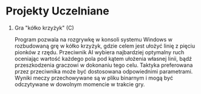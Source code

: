 # Projekty Uczelniane
<ol>
  <li>
    Gra "kółko krzyżyk" (C)
    <p>
      Program pozwala na rozgrywkę w konsoli systemu Windows w rozbudowaną grę w kółko krzyżyk, gdzie celem jest ułożyć linię z pięciu pionków z rzędu. Przeciwnik AI wybiera najbardziej optymalny ruch oceniając wartość każdego pola pod kątem ułożenia własnej linii, bądź przeszkodzenia graczowi w dokonaniu tego celu. Taktyka preferowana przez przeciwnika może być dostosowana odpowiednimi parametrami. Wyniki meczy przechowywane są w pliku binarnym i mogą być odczytywane w dowolnym momencie w trakcie gry.
    </p>
  </li>
</ol>
